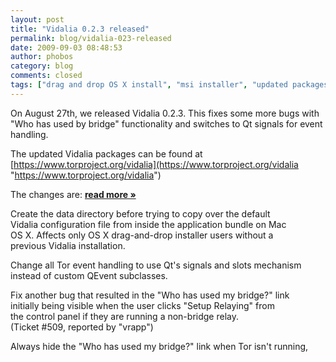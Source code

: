 ```yaml
---
layout: post
title: "Vidalia 0.2.3 released"
permalink: blog/vidalia-023-released
date: 2009-09-03 08:48:53
author: phobos
category: blog
comments: closed
tags: ["drag and drop OS X install", "msi installer", "updated packages", "vidalia bundle"]
---
```


On August 27th, we released Vidalia 0.2.3. This fixes some more bugs with "Who has used by bridge" functionality and switches to Qt signals for event handling.

The updated Vidalia packages can be found at [https://www.torproject.org/vidalia](https://www.torproject.org/vidalia "https://www.torproject.org/vidalia")

The changes are: [**read more »**](https://blog.torproject.org/blog/vidalia-023-released)

Create the data directory before trying to copy over the default  
 Vidalia configuration file from inside the application bundle on Mac  
 OS X. Affects only OS X drag-and-drop installer users without a  
 previous Vidalia installation.

Change all Tor event handling to use Qt's signals and slots mechanism  
 instead of custom QEvent subclasses.

Fix another bug that resulted in the "Who has used my bridge?" link  
 initially being visible when the user clicks "Setup Relaying" from  
 the control panel if they are running a non-bridge relay.  
 (Ticket \#509, reported by "vrapp")

Always hide the "Who has used my bridge?" link when Tor isn't running,  

